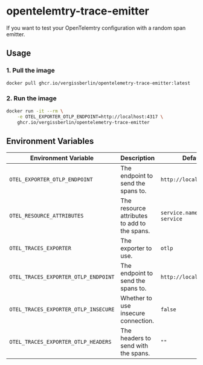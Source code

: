 # opentelemtry-trace-emitter

If you want to test your OpenTelemtry configuration with a random span emitter.

## Usage

### 1. Pull the image

```bash
docker pull ghcr.io/vergissberlin/opentelemetry-trace-emitter:latest
```

### 2. Run the image

```bash
docker run -it --rm \
    -e OTEL_EXPORTER_OTLP_ENDPOINT=http://localhost:4317 \
    ghcr.io/vergissberlin/opentelemetry-trace-emitter
```

## Environment Variables

|         Environment Variable         |                 Description                  |            Default             |
| ------------------------------------ | -------------------------------------------- | ------------------------------ |
| `OTEL_EXPORTER_OTLP_ENDPOINT` | The endpoint to send the spans to.           | `http://localhost:4317` |
| `OTEL_RESOURCE_ATTRIBUTES` | The resource attributes to add to the spans. | `service.name=example-service` |
| `OTEL_TRACES_EXPORTER` | The exporter to use.                         | `otlp` |
| `OTEL_TRACES_EXPORTER_OTLP_ENDPOINT` | The endpoint to send the spans to.           | `http://localhost:4317` |
| `OTEL_TRACES_EXPORTER_OTLP_INSECURE` | Whether to use insecure connection.          | `false` |
| `OTEL_TRACES_EXPORTER_OTLP_HEADERS` | The headers to send with the spans.          | `""` |
